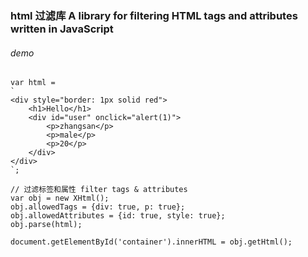 ### html 过滤库 A library for filtering HTML tags and attributes written in JavaScript

###### demo

```
var html =
`
<div style="border: 1px solid red">
    <h1>Hello</h1>
    <div id="user" onclick="alert(1)">
        <p>zhangsan</p>
        <p>male</p>
        <p>20</p>
    </div>
</div>
`;

// 过滤标签和属性 filter tags & attributes
var obj = new XHtml();
obj.allowedTags = {div: true, p: true};
obj.allowedAttributes = {id: true, style: true};
obj.parse(html);

document.getElementById('container').innerHTML = obj.getHtml();
```